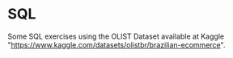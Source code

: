# SQL
Some SQL exercises using the OLIST Dataset available at Kaggle "https://www.kaggle.com/datasets/olistbr/brazilian-ecommerce". 
